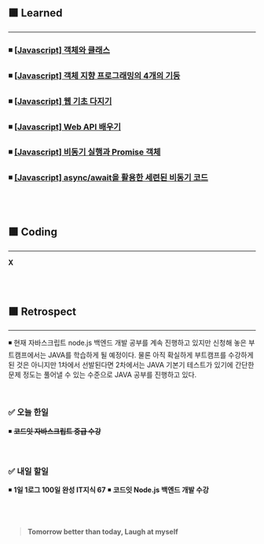 ## ⬛ Learned

---

### ◾ [[Javascript] 객체와 클래스](https://velog.io/@lilclown/Javascript-%EA%B0%9D%EC%B2%B4%EC%99%80-%ED%81%B4%EB%9E%98%EC%8A%A4)

### ◾ [[Javascript] 객체 지향 프로그래밍의 4개의 기둥](https://velog.io/@lilclown/Javascript-%EA%B0%9D%EC%B2%B4-%EC%A7%80%ED%96%A5-%ED%94%84%EB%A1%9C%EA%B7%B8%EB%9E%98%EB%B0%8D%EC%9D%98-4%EA%B0%9C%EC%9D%98-%EA%B8%B0%EB%91%A5)

### ◾ [[Javascript] 웹 기초 다지기](https://velog.io/@lilclown/Javascript-%EC%9B%B9-%EA%B8%B0%EC%B4%88-%EB%8B%A4%EC%A7%80%EA%B8%B0)

### ◾ [[Javascript] Web API 배우기](https://velog.io/@lilclown/Javascript-Web-API-%EB%B0%B0%EC%9A%B0%EA%B8%B0)

### ◾ [[Javascript] 비동기 실행과 Promise 객체](https://velog.io/@lilclown/Javascript-%EB%B9%84%EB%8F%99%EA%B8%B0-%EC%8B%A4%ED%96%89%EA%B3%BC-Promise-%EA%B0%9D%EC%B2%B4)

### ◾ [[Javascript] async/await을 활용한 세련된 비동기 코드](https://velog.io/@lilclown/Javascript-asyncawait%EC%9D%84-%ED%99%9C%EC%9A%A9%ED%95%9C-%EC%84%B8%EB%A0%A8%EB%90%9C-%EB%B9%84%EB%8F%99%EA%B8%B0-%EC%BD%94%EB%93%9C)

<br><br>

## ⬛ Coding

---

**X**

<br><br>

## ⬛ Retrospect

---

◾ 현재 자바스크립트 node.js 백엔드 개발 공부를 계속 진행하고 있지만 신청해 놓은 부트캠프에서는 JAVA를 학습하게 될 예정이다. 물론 아직 확실하게 부트캠프를 수강하게 된 것은 아니지만 1차에서 선발된다면 2차에서는 JAVA 기본기 테스트가 있기에 간단한 문제 정도는 풀어낼 수 있는 수준으로 JAVA 공부를 진행하고 있다.

<br>

### ✅ 오늘 한일

◾ ~~**코드잇 자바스크립트 중급 수강**~~

<br>

### ✅ 내일 할일

◾ **1일 1로그 100일 완성 IT지식 67**
◾ **코드잇 Node.js 백엔드 개발 수강**

<br><br>

> **Tomorrow better than today, Laugh at myself**
